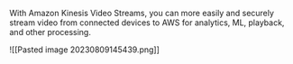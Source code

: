 With Amazon Kinesis Video Streams, you can more easily and securely stream video from connected devices to AWS for analytics, ML, playback, and other processing.

![[Pasted image 20230809145439.png]]